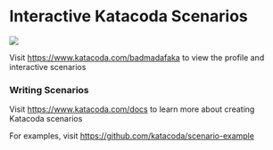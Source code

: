 # Interactive Katacoda Scenarios

[![](http://shields.katacoda.com/katacoda/badmadafaka/count.svg)](https://www.katacoda.com/badmadafaka "Get your profile on Katacoda.com")

Visit https://www.katacoda.com/badmadafaka to view the profile and interactive scenarios

### Writing Scenarios
Visit https://www.katacoda.com/docs to learn more about creating Katacoda scenarios

For examples, visit https://github.com/katacoda/scenario-example
